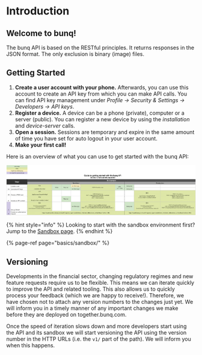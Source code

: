 # Introduction

## Welcome to bunq!

The bunq API is based on the RESTful principles. It returns responses in the JSON format. The only exclusion is binary \(image\) files.

## Getting Started

1. **Create a user account with your phone.** Afterwards, you can use this account to create an API key from which you can make API calls. You can find API key management under _Profile → Security & Settings → Developers → API keys_.
2. **Register a device.** A device can be a phone \(private\), computer or a server \(public\). You can register a new device by using the _installation_ and _device-server_ calls.
3. **Open a session.** Sessions are temporary and expire in the same amount of time you have set for auto logout in your user account.
4. **Make your first call!**

Here is an overview of what you can use to get started with the bunq API: 

![](.gitbook/assets/getting-started-with-the-bunq-api-matrix.png)

{% hint style="info" %}
Looking to start with the sandbox environment first? Jump to the [Sandbox page](https://beta.doc.bunq.com/basics/sandbox).
{% endhint %}

{% page-ref page="basics/sandbox/" %}

## Versioning

Developments in the financial sector, changing regulatory regimes and new feature requests require us to be flexible. This means we can iterate quickly to improve the API and related tooling. This also allows us to quickly process your feedback \(which we are happy to receive!\). Therefore, we have chosen not to attach any version numbers to the changes just yet. We will inform you in a timely manner of any important changes we make before they are deployed on together.bunq.com.

Once the speed of iteration slows down and more developers start using the API and its sandbox we will start versioning the API using the version number in the HTTP URLs \(i.e. the `v1/` part of the path\). We will inform you when this happens.

